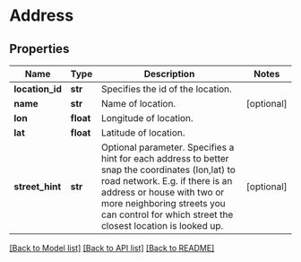# Address

## Properties
Name | Type | Description | Notes
------------ | ------------- | ------------- | -------------
**location_id** | **str** | Specifies the id of the location. | 
**name** | **str** | Name of location. | [optional] 
**lon** | **float** | Longitude of location. | 
**lat** | **float** | Latitude of location. | 
**street_hint** | **str** | Optional parameter. Specifies a hint for each address to better snap the coordinates (lon,lat) to road network. E.g. if there is an address or house with two or more neighboring streets you can control for which street the closest location is looked up. | [optional] 

[[Back to Model list]](../README.md#documentation-for-models) [[Back to API list]](../README.md#documentation-for-api-endpoints) [[Back to README]](../README.md)

